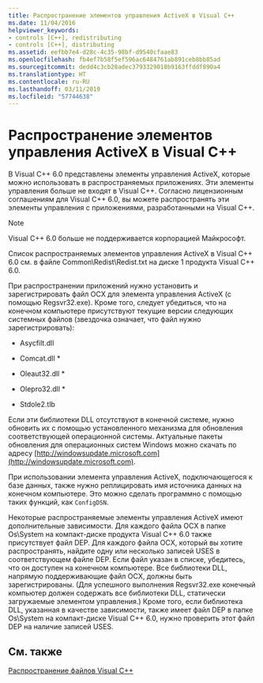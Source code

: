 ```yaml
---
title: Распространение элементов управления ActiveX в Visual C++
ms.date: 11/04/2016
helpviewer_keywords:
- controls [C++], redistributing
- controls [C++], distributing
ms.assetid: eefbb7e4-d28c-4c35-98bf-d9540cfaae83
ms.openlocfilehash: fb4ef7b58f5ef596ac6484761ab891ceb8bb85ad
ms.sourcegitcommit: dedd4c3cb28adec3793329018b9163ffddf890a4
ms.translationtype: HT
ms.contentlocale: ru-RU
ms.lasthandoff: 03/11/2019
ms.locfileid: "57744638"
---
```

# <a name="redistributing-visual-c-activex-controls"></a>Распространение элементов управления ActiveX в Visual C++

В Visual C++ 6.0 представлены элементы управления ActiveX, которые можно использовать в распространяемых приложениях. Эти элементы управления больше не входят в Visual C++. Согласно лицензионным соглашениям для Visual C++ 6.0, вы можете распространять эти элементы управления с приложениями, разработанными на Visual C++.

> [!NOTE]
>  Visual C++ 6.0 больше не поддерживается корпорацией Майкрософт.

Список распространяемых элементов управления ActiveX в Visual C++ 6.0 см. в файле Common\Redist\Redist.txt на диске 1 продукта Visual C++ 6.0.

При распространении приложений нужно установить и зарегистрировать файл OCX для элемента управления ActiveX (с помощью Regsvr32.exe). Кроме того, следует убедиться, что на конечном компьютере присутствуют текущие версии следующих системных файлов (звездочка означает, что файл нужно зарегистрировать):

- Asycfilt.dll

- Comcat.dll \*

- Oleaut32.dll \*

- Olepro32.dll \*

- Stdole2.tlb

Если эти библиотеки DLL отсутствуют в конечной системе, нужно обновить их с помощью установленного механизма для обновления соответствующей операционной системы. Актуальные пакеты обновления для операционных систем Windows можно скачать по адресу [http://windowsupdate.microsoft.com](http://windowsupdate.microsoft.com).

При использовании элемента управления ActiveX, подключающегося к базе данных, также нужно реплицировать имя источника данных на конечном компьютере. Это можно сделать программно с помощью таких функций, как `ConfigDSN`.

Некоторые распространяемые элементы управления ActiveX имеют дополнительные зависимости. Для каждого файла OCX в папке Os\System на компакт-диске продукта Visual C++ 6.0 также присутствует файл DEP. Для каждого файла OCX, который вы хотите распространять, найдите одну или несколько записей USES в соответствующем файле DEP. Если файл указан в списке, убедитесь, что он доступен на конечном компьютере. Все библиотеки DLL, напрямую поддерживающие файл OCX, должны быть зарегистрированы. (Для успешного выполнения Regsvr32.exe конечный компьютер должен содержать все библиотеки DLL, статически загружаемые элементом управления.) Кроме того, если библиотека DLL, указанная в качестве зависимости, также имеет файл DEP в папке Os\System на компакт-диске Visual C++ 6.0, нужно проверить этот файл DEP на наличие записей USES.

## <a name="see-also"></a>См. также

[Распространение файлов Visual C++](../ide/redistributing-visual-cpp-files.md)
